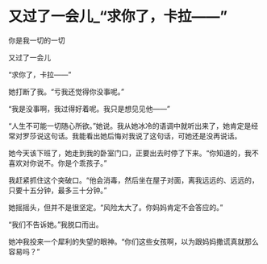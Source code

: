 # 又过了一会儿_“求你了，卡拉——”

你是我一切的一切

又过了一会儿

“求你了，卡拉——”

她打断了我。“亏我还觉得你没事呢。”

“我是没事啊，我过得好着呢。我只是想见见他——”

“人生不可能一切随心所欲。”她说。我从她冰冷的语调中就听出来了，她肯定是经常对罗莎说这句话。我能看出她后悔对我说了这句话，可她还是没再说话。

她今天该下班了，她走到我的卧室门口，正要出去时停了下来。“你知道的，我不喜欢对你说不。你是个乖孩子。”

我赶紧抓住这个突破口。“他会消毒，然后坐在屋子对面，离我远远的、远远的，只要十五分钟，最多三十分钟。”

她摇摇头，但并不是很坚定。“风险太大了。你妈妈肯定不会答应的。”

“我们不告诉她。”我脱口而出。

她冲我投来一个犀利的失望的眼神。“你们这些女孩啊，以为跟妈妈撒谎真就那么容易吗？”